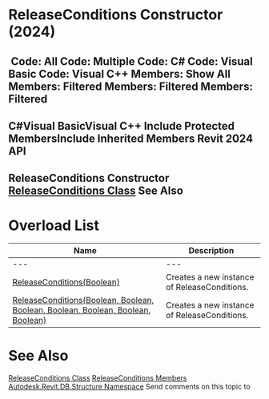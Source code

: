 # ReleaseConditions Constructor (2024)

﻿
 Code: All Code: Multiple Code: C# Code: Visual Basic Code: Visual C++  Members: Show All Members: Filtered Members: Filtered Members: Filtered   
---  
C#Visual BasicVisual C++
Include Protected MembersInclude Inherited Members
Revit 2024 API  
---  
ReleaseConditions Constructor   
[ReleaseConditions Class](f742770e-6b65-f237-5851-ccdf16cfc1b5.md "ReleaseConditions Class") See Also  
---  
# Overload List
| Name | Description |
| --- | --- |
| --- | --- | --- |
| [ReleaseConditions(Boolean)](e570d1d2-c65f-75a3-1215-808fab5db790.md "ReleaseConditions Constructor \(Boolean\)") | Creates a new instance of ReleaseConditions. |
| [ReleaseConditions(Boolean, Boolean, Boolean, Boolean, Boolean, Boolean, Boolean)](2f9010d5-2f50-5df3-03e1-50658f74e030.md "ReleaseConditions Constructor \(Boolean, Boolean, Boolean, Boolean, Boolean, Boolean, Boolean\)") | Creates a new instance of ReleaseConditions. |

# See Also
[ReleaseConditions Class](f742770e-6b65-f237-5851-ccdf16cfc1b5.md "ReleaseConditions Class")
[ReleaseConditions Members](a77267cb-b1f6-0069-f941-0de4a8a17e3c.md "ReleaseConditions Members")
[Autodesk.Revit.DB.Structure Namespace](d586b341-f687-9d90-e96d-255806b7d4fc.md "Autodesk.Revit.DB.Structure Namespace")
Send comments on this topic to 